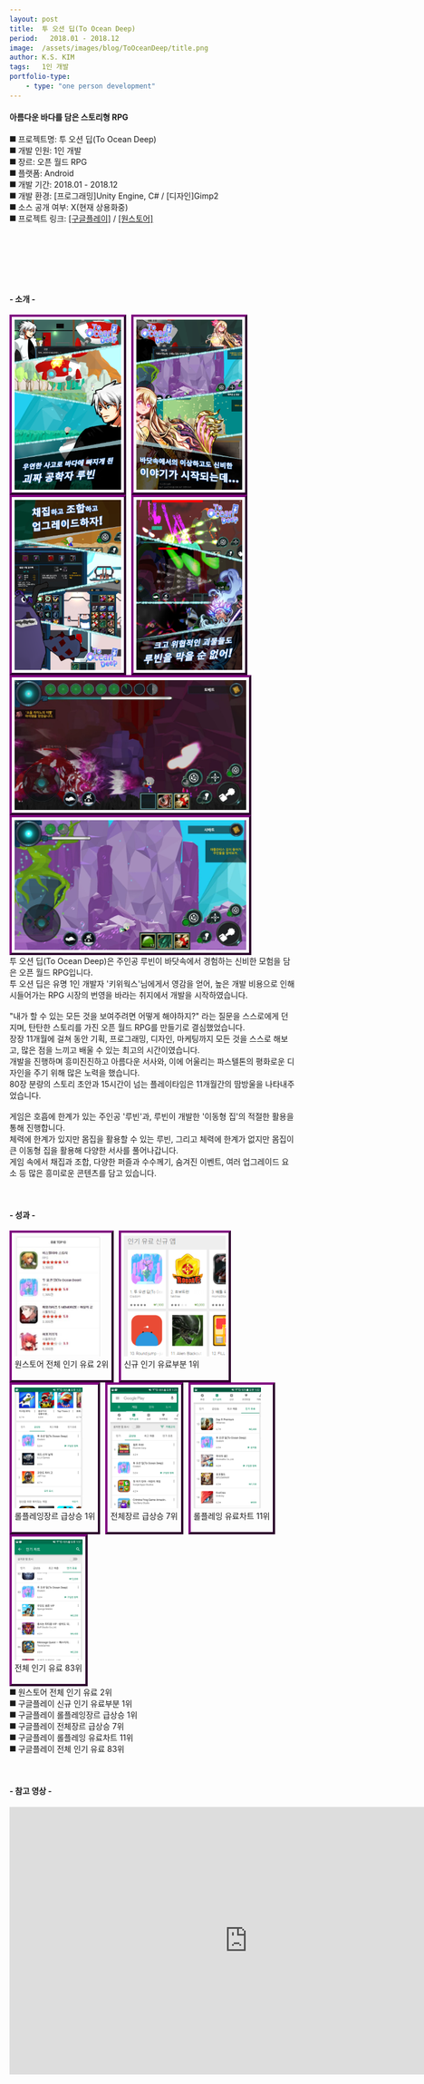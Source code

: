```yaml
---
layout: post
title:  투 오션 딥(To Ocean Deep)
period:   2018.01 - 2018.12
image:  /assets/images/blog/ToOceanDeep/title.png
author: K.S. KIM
tags:   1인 개발
portfolio-type:
    - type: "one person development"
---
```


<h4 class="text-bold">아름다운 바다를 담은 스토리형 RPG</h4>

⯀ 프로젝트명: 투 오션 딥(To Ocean Deep)<br>
⯀ 개발 인원: 1인 개발<br>
⯀ 장르: 오픈 월드 RPG<br>
⯀ 플랫폼: Android<br>
⯀ 개발 기간: 2018.01 - 2018.12<br>
⯀ 개발 환경: [프로그래밍]Unity Engine, C# / [디자인]Gimp2<br>
⯀ 소스 공개 여부: X(현재 상용화중)<br>
⯀ 프로젝트 링크:
<a href = "https://play.google.com/store/apps/details?id=com.cisdom.oceandeep&hl=ko" target = "parent" >[구글플레이]</a> / <a href = "https://m.onestore.co.kr/mobilepoc/apps/appsDetail.omp?prodId=0000737510&scYn=Y" target = "parent" >[원스토어]</a>
<br><br><br><br><br><br><br>


<h4 class="text-bold text-center">- 소개 -</h4>
<div class="text-center">
    <div class="text-center text-bold" style="height:300px; border:4px outset purple; display:inline-block; margin-right:5px; padding:5px;">
        <img class="scalezoom_small" src="/assets/images/blog/ToOceanDeep/introduce_1.png" alt="원스토어 전체 인기 유료 2위" height="100%"></div>
    <div class="text-center text-bold" style="height:300px; border:4px outset purple; display:inline-block; margin-right:5px; padding:5px;">
        <img class="scalezoom_small" src="/assets/images/blog/ToOceanDeep/introduce_2.png" alt="신규 인기 유료부분 1위" height="100%"></div>
    <div class="text-center text-bold" style="height:300px; border:4px outset purple; display:inline-block; margin-right:5px; padding:5px;">
        <img class="scalezoom_small" src="/assets/images/blog/ToOceanDeep/introduce_3.png" alt="롤플레잉장르 급상승 1위" height="100%"></div>
    <div class="text-center text-bold" style="height:300px; border:4px outset purple; display:inline-block; margin-right:5px; padding:5px;">
        <img class="scalezoom_small" src="/assets/images/blog/ToOceanDeep/introduce_4.png" alt="전체장르 급상승 7위" height="100%"></div>
    <div class="text-center text-bold" style="height:229px; border:4px outset purple; display:inline-block; margin-right:5px; padding:5px;">
        <img class="scalezoom_small" src="/assets/images/blog/ToOceanDeep/introduce_5.png" alt="롤플레잉 유료차트 11위" height="100%"></div>
    <div class="text-center text-bold" style="height:229px; border:4px outset purple; display:inline-block; margin-right:5px; padding:5px;">
        <img class="scalezoom_small" src="/assets/images/blog/ToOceanDeep/introduce_6.png" alt="전체 인기 유료 83위" height="100%"></div>
    <div style="clear:both;"></div>
</div>
투 오션 딥(To Ocean Deep)은 주인공 루빈이 바닷속에서 경험하는 신비한 모험을 담은 오픈 월드 RPG입니다.<br>
투 오션 딥은 유명 1인 개발자 '키위웍스'님에게서 영감을 얻어, 높은 개발 비용으로 인해 시들어가는 RPG 시장의 번영을 바라는 취지에서 개발을 시작하였습니다.<br>
<br>
"내가 할 수 있는 모든 것을 보여주려면 어떻게 해야하지?" 라는 질문을 스스로에게 던지며, 탄탄한 스토리를 가진 오픈 월드 RPG를 만들기로 결심했었습니다.<br>
장장 11개월에 걸쳐 동안 기획, 프로그래밍, 디자인, 마케팅까지 모든 것을 스스로 해보고, 많은 점을 느끼고 배울 수 있는 최고의 시간이였습니다.<br>
개발을 진행하며 흥미진진하고 아름다운 서사와, 이에 어울리는 파스텔톤의 평화로운 디자인을 주기 위해 많은 노력을 했습니다.<br>
80장 분량의 스토리 초안과 15시간이 넘는 플레이타임은 11개월간의 땀방울을 나타내주었습니다.<br>
<br>
게임은 호흡에 한계가 있는 주인공 '루빈'과, 루빈이 개발한 '이동형 집'의 적절한 활용을 통해 진행합니다.<br>
체력에 한계가 있지만 몸집을 활용할 수 있는 루빈, 그리고 체력에 한계가 없지만 몸집이 큰 이동형 집을 활용해 다양한 서사를 풀어나갑니다.<br>
게임 속에서 채집과 조합, 다양한 퍼즐과 수수께기, 숨겨진 이벤트, 여러 업그레이드 요소 등 많은 흥미로운 콘텐츠를 담고 있습니다.<br>
<br><br>


<h4 class="text-bold text-center">- 성과 -</h4>
<div class="text-center">
    <div class="text-center text-bold" style="height:250px; border:4px outset purple; display:inline-block; margin-right:5px; padding:5px;">
        <img class="scalezoom_big" src="/assets/images/blog/ToOceanDeep/chart_onestore_2st.jpg" alt="원스토어 전체 인기 유료 2위" height="85%">
        <figcaption>원스토어 전체 인기 유료 2위</figcaption></div>
    <div class="text-center text-bold" style="height:250px; border:4px outset purple; display:inline-block; margin-right:5px; padding:5px;">
        <img class="scalezoom_big" src="/assets/images/blog/ToOceanDeep/chart_new_popular_1st.png" alt="신규 인기 유료부분 1위" height="85%">
        <figcaption>신규 인기 유료부분 1위</figcaption></div>
    <div class="text-center text-bold" style="height:250px; border:4px outset purple; display:inline-block; margin-right:5px; padding:5px;">
        <img class="scalezoom_big" src="/assets/images/blog/ToOceanDeep/chart_rpg_hot_1st.png" alt="롤플레잉장르 급상승 1위" height="85%">
        <figcaption>롤플레잉장르 급상승 1위</figcaption></div>
    <div class="text-center text-bold" style="height:250px; border:4px outset purple; display:inline-block; margin-right:5px; padding:5px;">
        <img class="scalezoom_big" src="/assets/images/blog/ToOceanDeep/chart_all_hot_7st.png" alt="전체장르 급상승 7위" height="85%">
        <figcaption>전체장르 급상승 7위</figcaption></div>
    <div class="text-center text-bold" style="height:250px; border:4px outset purple; display:inline-block; margin-right:5px; padding:5px;">
        <img class="scalezoom_big" src="/assets/images/blog/ToOceanDeep/chart_rpg_popular_11st.png" alt="롤플레잉 유료차트 11위" height="85%">
        <figcaption>롤플레잉 유료차트 11위</figcaption></div>
    <div class="text-center text-bold" style="height:250px; border:4px outset purple; display:inline-block; margin-right:5px; padding:5px;">
        <img class="scalezoom_big" src="/assets/images/blog/ToOceanDeep/chart_all_popular_83st.png" alt="전체 인기 유료 83위" height="85%">
        <figcaption>전체 인기 유료 83위</figcaption></div>
    <div style="clear:both;"></div>
</div>
⯀ 원스토어 전체 인기 유료 2위<br>
⯀ 구글플레이 신규 인기 유료부분 1위<br>
⯀ 구글플레이 롤플레잉장르 급상승 1위<br>
⯀ 구글플레이 전체장르 급상승 7위<br>
⯀ 구글플레이 롤플레잉 유료차트 11위<br>
⯀ 구글플레이 전체 인기 유료 83위<br>
<br><br>


<h4 class="text-bold text-center">- 참고 영상 -</h4>
<div class="text-center">
    <div class="text-center text-bold" style="border:4px outset clear; display:inline-block; margin-right:10px;">
        <iframe width="840" height="472" src="https://www.youtube.com/embed/YBjCf18ZGJ8" frameborder="0" allowfullscreen></iframe></div>
    <div style="clear:both;"></div>
</div>